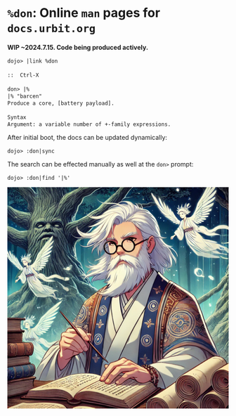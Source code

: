 #   `%don`: Online `man` pages for `docs.urbit.org`

**WIP ~2024.7.15. Code being produced actively.**

```
dojo> |link %don

::  Ctrl-X

don> |%
|% "barcen"
Produce a core, [battery payload].

Syntax
Argument: a variable number of +-family expressions.
```

After initial boot, the docs can be updated dynamically:

```
dojo> :don|sync
```

The search can be effected manually as well at the `don>` prompt:

```
dojo> :don|find '|%'
```

![](logo.webp)
